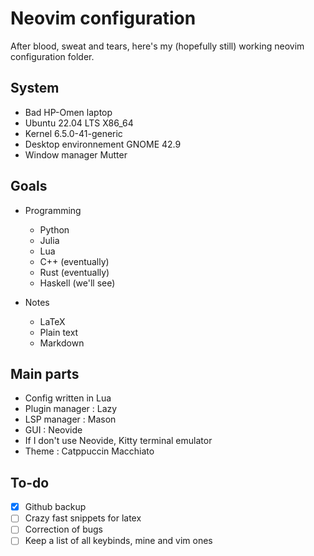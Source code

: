 # Neovim configuration

After blood, sweat and tears, here's my (hopefully still) working neovim configuration folder.

## System

- Bad HP-Omen laptop
- Ubuntu 22.04 LTS X86_64
- Kernel 6.5.0-41-generic
- Desktop environnement GNOME 42.9
- Window manager Mutter

## Goals

- Programming
  - Python
  - Julia
  - Lua
  - C++ (eventually)
  - Rust (eventually)
  - Haskell (we'll see)
 
- Notes
  - LaTeX
  - Plain text
  - Markdown
 
## Main parts

- Config written in Lua
- Plugin manager : Lazy
- LSP manager : Mason
- GUI : Neovide
- If I don't use Neovide, Kitty terminal emulator
- Theme : Catppuccin Macchiato

## To-do

- [x] Github backup
- [ ] Crazy fast snippets for latex
- [ ] Correction of bugs
- [ ] Keep a list of all keybinds, mine and vim ones
